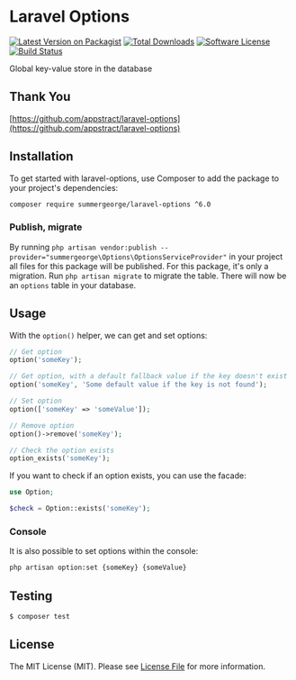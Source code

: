 # Laravel Options

[![Latest Version on Packagist](https://img.shields.io/packagist/v/summergeorge/laravel-options.svg?style=flat-square)](https://packagist.org/packages/summergeorge/laravel-options)
[![Total Downloads](https://img.shields.io/packagist/dt/summergeorge/laravel-options.svg?style=flat-square)](https://packagist.org/packages/summergeorge/laravel-options)
[![Software License](https://img.shields.io/badge/license-MIT-brightgreen.svg?style=flat-square)](LICENSE.md)
[![Build Status](https://travis-ci.org/summergeorge/laravel-options.svg?branch=master)](https://travis-ci.org/summergeorge/laravel-options)

Global key-value store in the database

## Thank You
[https://github.com/appstract/laravel-options](https://github.com/appstract/laravel-options)

## Installation

To get started with laravel-options, use Composer to add the package to your project's dependencies:

```bash
composer require summergeorge/laravel-options ^6.0
```

### Publish, migrate

By running `php artisan vendor:publish --provider="summergeorge\Options\OptionsServiceProvider"` in your project all files for this package will be published. For this package, it's only a migration. Run `php artisan migrate` to migrate the table. There will now be an `options` table in your database.

## Usage

With the `option()` helper, we can get and set options:

```php
// Get option
option('someKey');

// Get option, with a default fallback value if the key doesn't exist
option('someKey', 'Some default value if the key is not found');

// Set option
option(['someKey' => 'someValue']);

// Remove option
option()->remove('someKey');

// Check the option exists
option_exists('someKey');
```

If you want to check if an option exists, you can use the facade:

```php
use Option;

$check = Option::exists('someKey');
```

### Console

It is also possible to set options within the console:

```bash
php artisan option:set {someKey} {someValue}
```

## Testing

```bash
$ composer test
```


## License

The MIT License (MIT). Please see [License File](LICENSE.md) for more information.
